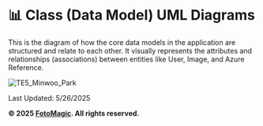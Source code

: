 # 📊 Class (Data Model) UML Diagrams

This is the diagram of how the core data models in the application are structured and relate to each other. It visually represents the attributes and relationships (associations) between entities like User, Image, and Azure Reference. 

![TE5_Minwoo_Park](https://github.com/user-attachments/assets/cd1c6cef-9d6c-4edc-9ed8-fbc0265d81c3)

Last Updated: 5/26/2025

**© 2025 [FotoMagic](https://ambitious-dune-0f7fde21e.6.azurestaticapps.net/). All rights reserved.**
